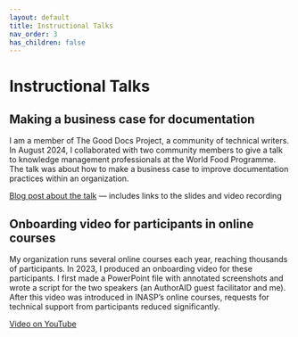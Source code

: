 ```yaml
---
layout: default
title: Instructional Talks
nav_order: 3
has_children: false
---
```


# Instructional Talks

## Making a business case for documentation

I am a member of The Good Docs Project, a community of technical writers. In August 2024, I collaborated with two community members to give a talk to knowledge management professionals at the World Food Programme. The talk was about how to make a business case to improve documentation practices within an organization.

[Blog post about the talk](https://www.thegooddocsproject.dev/blog/talking-good-docs-with-the-world-food-programme) &mdash; includes links to the slides and video recording

##  Onboarding video for participants in online courses

My organization runs several online courses each year, reaching thousands of participants. In 2023, I produced an onboarding video for these participants. I first made a PowerPoint file with annotated screenshots and wrote a script for the two speakers (an AuthorAID guest facilitator and me). After this video was introduced in INASP’s online courses, requests for technical support from participants reduced significantly.

[Video on YouTube](https://www.youtube.com/watch?v=0UNrPokjvBs)
